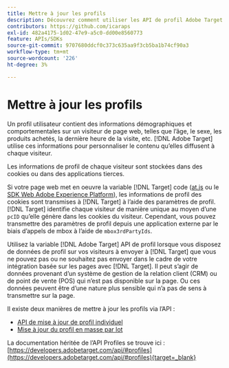 ```yaml
---
title: Mettre à jour les profils
description: Découvrez comment utiliser les API de profil Adobe Target pour envoyer des données de visiteur à [!DNL Target].
contributors: https://github.com/icaraps
exl-id: 482a4175-1d02-47e9-a5c0-dd00e8560773
feature: APIs/SDKs
source-git-commit: 9707680ddcf0c373c635aa9f3cb5ba1b74cf90a3
workflow-type: tm+mt
source-wordcount: '226'
ht-degree: 3%

---
```


# Mettre à jour les profils

Un profil utilisateur contient des informations démographiques et comportementales sur un visiteur de page web, telles que l’âge, le sexe, les produits achetés, la dernière heure de la visite, etc. [!DNL Adobe Target] utilise ces informations pour personnaliser le contenu qu’elles diffusent à chaque visiteur.

Les informations de profil de chaque visiteur sont stockées dans des cookies ou dans des applications tierces.

Si votre page web met en oeuvre la variable [!DNL Target] code ([at.js](/help/dev/implement/client-side/atjs/how-atjs-works/overview.md) ou le [SDK Web Adobe Experience Platform](/help/dev/implement/client-side/aep-web-sdk.md)), les informations de profil des cookies sont transmises à [!DNL Target] à l’aide des paramètres de profil. [!DNL Target] identifie chaque visiteur de manière unique au moyen d’une `pcID` qu’elle génère dans les cookies du visiteur. Cependant, vous pouvez transmettre des paramètres de profil depuis une application externe par le biais d’appels de mbox à l’aide de `mbox3rdPartyIds`.

Utilisez la variable [!DNL Adobe Target] API de profil lorsque vous disposez de données de profil sur vos visiteurs à envoyer à [!DNL Target] que vous ne pouvez pas ou ne souhaitez pas envoyer dans le cadre de votre intégration basée sur les pages avec [!DNL Target]. Il peut s’agir de données provenant d’un système de gestion de la relation client (CRM) ou de point de vente (POS) qui n’est pas disponible sur la page. Ou ces données peuvent être d’une nature plus sensible qui n’a pas de sens à transmettre sur la page.

Il existe deux manières de mettre à jour les profils via l’API :

* [API de mise à jour de profil individuel](/help/dev/administer/profile-api/profile-single-api.md)
* [Mise à jour du profil en masse par lot](/help/dev/administer/profile-api/profile-bulk-api.md)

La documentation héritée de l’API Profiles se trouve ici : [https://developers.adobetarget.com/api/#profiles](https://developers.adobetarget.com/api/#profiles){target=_blank}
